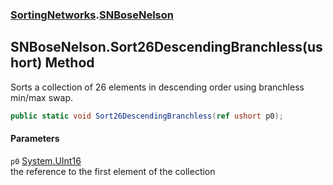 ### [SortingNetworks](./SortingNetworks.md 'SortingNetworks').[SNBoseNelson](./SortingNetworks-SNBoseNelson.md 'SortingNetworks.SNBoseNelson')
## SNBoseNelson.Sort26DescendingBranchless(ushort) Method
Sorts a collection of 26 elements in descending order using branchless min/max swap.  
```csharp
public static void Sort26DescendingBranchless(ref ushort p0);
```
#### Parameters
<a name='SortingNetworks-SNBoseNelson-Sort26DescendingBranchless(ushort)-p0'></a>
`p0` [System.UInt16](https://docs.microsoft.com/en-us/dotnet/api/System.UInt16 'System.UInt16')  
the reference to the first element of the collection  
  
